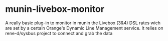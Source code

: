 # munin-livebox-monitor
A really basic plug-in to monitor in munin the Livebox (3&amp;4) DSL rates wich are set by a certain Orange's Dynamic Line Management service. It relies on rene-d/sysbus project to connect and grab the data
